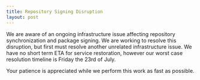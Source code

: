 ```yaml
---
title: Repository Signing Disruption
layout: post
---
```


We are aware of an ongoing infrastructure issue affecting repository
synchronization and package signing.  We are working to resolve this
disruption, but first must resolve another unrelated infrastructure
issue.  We have no short term ETA for service restoration, however our
worst case resolution timeline is Friday the 23rd of July.

Your patience is appreciated while we perform this work as fast as
possible.
